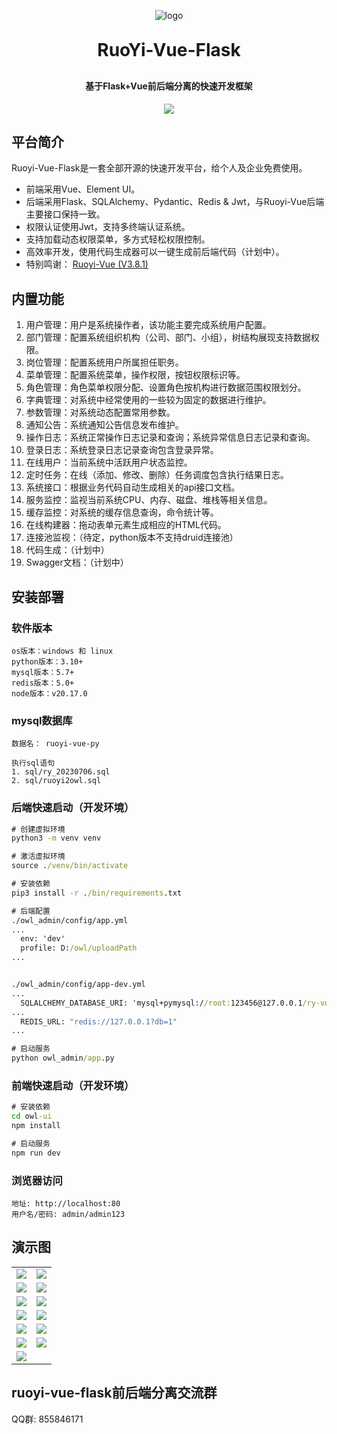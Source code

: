<p align="center">
	<img alt="logo" src="https://oscimg.oschina.net/oscnet/up-d3d0a9303e11d522a06cd263f3079027715.png">
</p>
<h1 align="center" style="margin: 30px 0 30px; font-weight: bold;">RuoYi-Vue-Flask</h1>
<h4 align="center">基于Flask+Vue前后端分离的快速开发框架</h4>
<p align="center">
	<a href="https://gitee.com/y_project/RuoYi-Vue/blob/master/LICENSE"><img src="https://img.shields.io/github/license/mashape/apistatus.svg"></a>
</p>

## 平台简介

Ruoyi-Vue-Flask是一套全部开源的快速开发平台，给个人及企业免费使用。

* 前端采用Vue、Element UI。
* 后端采用Flask、SQLAlchemy、Pydantic、Redis & Jwt，与Ruoyi-Vue后端主要接口保持一致。
* 权限认证使用Jwt，支持多终端认证系统。
* 支持加载动态权限菜单，多方式轻松权限控制。
* 高效率开发，使用代码生成器可以一键生成前后端代码（计划中）。
* 特别鸣谢： [Ruoyi-Vue (V3.8.1)](https://gitee.com/y_project/RuoYi-Vue) 

## 内置功能

1.  用户管理：用户是系统操作者，该功能主要完成系统用户配置。
2.  部门管理：配置系统组织机构（公司、部门、小组），树结构展现支持数据权限。
3.  岗位管理：配置系统用户所属担任职务。
4.  菜单管理：配置系统菜单，操作权限，按钮权限标识等。
5.  角色管理：角色菜单权限分配、设置角色按机构进行数据范围权限划分。
6.  字典管理：对系统中经常使用的一些较为固定的数据进行维护。
7.  参数管理：对系统动态配置常用参数。
8.  通知公告：系统通知公告信息发布维护。
9.  操作日志：系统正常操作日志记录和查询；系统异常信息日志记录和查询。
10. 登录日志：系统登录日志记录查询包含登录异常。
11. 在线用户：当前系统中活跃用户状态监控。
12. 定时任务：在线（添加、修改、删除）任务调度包含执行结果日志。
13. 系统接口：根据业务代码自动生成相关的api接口文档。
14. 服务监控：监视当前系统CPU、内存、磁盘、堆栈等相关信息。
15. 缓存监控：对系统的缓存信息查询，命令统计等。
16. 在线构建器：拖动表单元素生成相应的HTML代码。
17. 连接池监视：（待定，python版本不支持druid连接池）
18. 代码生成：（计划中）
19. Swagger文档：（计划中）

## 安装部署

### 软件版本

```text
os版本：windows 和 linux
python版本：3.10+
mysql版本：5.7+
redis版本：5.0+
node版本：v20.17.0
```

### mysql数据库
```text
数据名： ruoyi-vue-py

执行sql语句
1. sql/ry_20230706.sql
2. sql/ruoyi2owl.sql
```
### 后端快速启动（开发环境）

```cmd
# 创建虚拟环境
python3 -m venv venv

# 激活虚拟环境
source ./venv/bin/activate

# 安装依赖
pip3 install -r ./bin/requirements.txt 
```
```cmd
# 后端配置
./owl_admin/config/app.yml
...
  env: 'dev'
  profile: D:/owl/uploadPath
...


./owl_admin/config/app-dev.yml
...
  SQLALCHEMY_DATABASE_URI: 'mysql+pymysql://root:123456@127.0.0.1/ry-vue-py'
...
  REDIS_URL: "redis://127.0.0.1?db=1"
...
```

```cmd
# 启动服务
python owl_admin/app.py
```

### 前端快速启动（开发环境）

```cmd
# 安装依赖
cd owl-ui
npm install

# 启动服务
npm run dev
```

### 浏览器访问
```text
地址: http://localhost:80
用户名/密码: admin/admin123
```

## 演示图

<table>
    <tr>
        <td><img src="https://oscimg.oschina.net/oscnet/cd1f90be5f2684f4560c9519c0f2a232ee8.jpg"/></td>
        <td><img src="https://oscimg.oschina.net/oscnet/1cbcf0e6f257c7d3a063c0e3f2ff989e4b3.jpg"/></td>
    </tr>
    <tr>
        <td><img src="https://oscimg.oschina.net/oscnet/up-8074972883b5ba0622e13246738ebba237a.png"/></td>
        <td><img src="https://oscimg.oschina.net/oscnet/up-9f88719cdfca9af2e58b352a20e23d43b12.png"/></td>
    </tr>
    <tr>
        <td><img src="https://oscimg.oschina.net/oscnet/up-39bf2584ec3a529b0d5a3b70d15c9b37646.png"/></td>
        <td><img src="https://oscimg.oschina.net/oscnet/up-936ec82d1f4872e1bc980927654b6007307.png"/></td>
    </tr>
	<tr>
        <td><img src="https://oscimg.oschina.net/oscnet/up-b2d62ceb95d2dd9b3fbe157bb70d26001e9.png"/></td>
        <td><img src="https://oscimg.oschina.net/oscnet/up-d67451d308b7a79ad6819723396f7c3d77a.png"/></td>
    </tr>	 
    <tr>
        <td><img src="https://oscimg.oschina.net/oscnet/5e8c387724954459291aafd5eb52b456f53.jpg"/></td>
        <td><img src="https://oscimg.oschina.net/oscnet/644e78da53c2e92a95dfda4f76e6d117c4b.jpg"/></td>
    </tr>
	<tr>
        <td><img src="https://oscimg.oschina.net/oscnet/up-8370a0d02977eebf6dbf854c8450293c937.png"/></td>
        <td><img src="https://oscimg.oschina.net/oscnet/up-49003ed83f60f633e7153609a53a2b644f7.png"/></td>
    </tr>
    <tr>
        <td><img src="https://oscimg.oschina.net/oscnet/b6115bc8c31de52951982e509930b20684a.jpg"/></td>
    </tr>
</table>


## ruoyi-vue-flask前后端分离交流群
QQ群: 855846171
